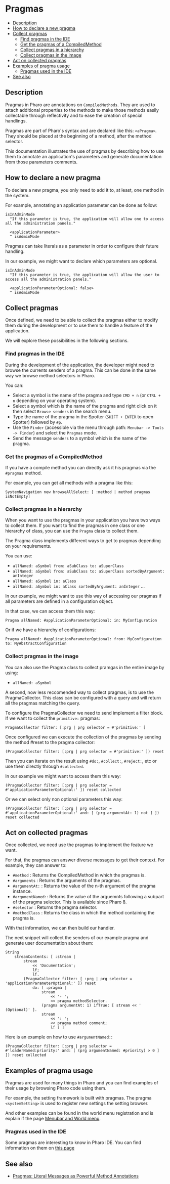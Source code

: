 # Pragmas

- [Description](#description)
- [How to declare a new pragma](#how-to-declare-a-new-pragma)
- [Collect pragmas](#collect-pragmas)
  * [Find pragmas in the IDE](#find-pragmas-in-the-ide)
  * [Get the pragmas of a CompiledMethod](#get-the-pragmas-of-a-compiledmethod)
  * [Collect pragmas in a hierarchy](#collect-pragmas-in-a-hierarchy)
  * [Collect pragmas in the image](#collect-pragmas-in-the-image)
- [Act on collected pragmas](#act-on-collected-pragmas)
- [Examples of pragma usage](#examples-of-pragma-usage)
  * [Pragmas used in the IDE](#pragmas-used-in-the-ide)
- [See also](#see-also)

## Description

Pragmas in Pharo are annotations on `CompiledMethods`. They are used to attach additional properties to the methods to make those methods easily collectable through reflectivity and to ease the creation of special handlings.

Pragmas are part of Pharo's syntax and are declared like this: `<aPragma>`. They should be placed at the beginning of a method, after the method selector.

This documentation illustrates the use of pragmas by describing how to use them to annotate an application's parameters and generate documentation from those parameters comments.

## How to declare a new pragma

To declare a new pragma, you only need to add it to, at least, one method in the system.

For example, annotating an application parameter can be done as follow:

```Smalltalk
isInAdminMode
  "If this parameter is true, the application will allow one to access all the administration panels."
  
  <applicationParameter>
  ^ isAdminMode
```

Pragmas can take literals as a parameter in order to configure their future handling.

In our example, we might want to declare which parameters are optional.

```Smalltalk
isInAdminMode
  "If this parameter is true, the application will allow the user to access all the administration panels."
  
  <applicationParameterOptional: false>
  ^ isAdminMode
```

## Collect pragmas

Once defined, we need to be able to collect the pragmas either to modify them during the development or to use them to handle a feature of the application.

We will explore these possibilities in the following sections.

### Find pragmas in the IDE

During the development of the application, the developer might need to browse the currents senders of a pragma. This can be done in the same way we browse method selectors in Pharo.

You can:
- Select a symbol is the name of the pragma and type `CMD + n` (or `CTRL + n` depending on your operating system).
- Select a symbol which is the name of the pragma and right click on it then select `Browse senders` in the search menu.
- Type the name of the pragma in the Spotter (`SHIFT + ENTER` to open Spotter) followed by `#p`.
- Use the `Finder` (accessible via the menu through path: `Menubar -> Tools -> Finder`) and select the `Pragmas` mode.
- Send the message `senders` to a symbol which is the name of the pragma.

### Get the pragmas of a CompiledMethod

If you have a compile method you can directly ask it his pragmas via the `#pragmas` method.

For example, you can get all methods with a pragma like this:

```Smalltalk
SystemNavigation new browseAllSelect: [ :method | method pragmas isNotEmpty]
```

### Collect pragmas in a hierarchy

When you want to use the pragmas in your application you have two ways to collect them. If you want to find the pragmas in one class or one hierarchy of class, you can use the `Pragma` class to collect them.

The Pragma class implements different ways to get to pragmas depending on your requirements.

You can use:
- `allNamed: aSymbol from: aSubClass to: aSuperClass`
- `allNamed: aSymbol from: aSubClass to: aSuperClass sortedByArgument: anInteger`
- `allNamed: aSymbol in: aClass`
- `allNamed: aSymbol in: aClass sortedByArgument: anInteger`
...

In our example, we might want to use this way of accessing our pragmas if all parameters are defined in a configuration object.

In that case, we can access them this way:

```Smalltalk
Pragma allNamed: #applicationParameterOptional: in: MyConfiguration
```

Or if we have a hierarchy of configurations:

```Smalltalk
Pragma allNamed: #applicationParameterOptional: from: MyConfiguration to: MyAbstractConfiguration
```

### Collect pragmas in the image

You can also use the Pragma class to collect pramgas in the entire image by using:
- `allNamed: aSymbol `
  
A second, now less reccomended way to collect pragmas, is to use the PragmaCollector. This class can be configured with a query and will return all the pragmas matching the query.

To configure the PragmaCollector we need to send implement a filter block. If we want to collect the `primitive:` pragmas:

```Smalltalk
PragmaCollector filter: [:prg | prg selector = #'primitive:' ]
```

Once configured we can execute the collection of the pragmas by sending the method #reset to the pragma collector:

```Smalltalk
(PragmaCollector filter: [:prg | prg selector = #'primitive:' ]) reset
```

Then you can iterate on the result using `#do:`, `#collect:`, `#reject:`, etc or use them directly through `#collected`. 

In our example we might want to access them this way:

```Smalltalk
(PragmaCollector filter: [:prg | prg selector = #'applicationParameterOptional:' ]) reset collected
```

Or we can select only non optional parameters this way:

```Smalltalk
(PragmaCollector filter: [:prg | prg selector = #'applicationParameterOptional:' and: [ (prg argumentAt: 1) not ] ]) reset collected
```

## Act on collected pragmas

Once collected, we need use the pragmas to implement the feature we want.

For that, the pragmas can answer diverse messages to get their context. For example, they can answer to:
- `#method` : Returns the CompiledMethod in which the pragmas is.
- `#arguments` : Returns the arguments of the pragmas.
- `#argumentAt:` : Returns the value of the n-th argument of the pragma instance.
- `#argumentNamed:`: Returns the value of the arguemnts following a subpart of the pragma selector. This is available since Pharo 8.
- `#selector` : Returns the pragma selector.
- `#methodClass` : Returns the class in which the method containing the pragma is.

With that information, we can then build our handler.

The next snippet will collect the senders of our example pragma and generate user documentation about them:

```Smalltalk
String
    streamContents: [ :stream | 
        stream
            << 'Documentation';
            lf;
            lf.
        (PragmaCollector filter: [ :prg | prg selector = 'applicationParameterOptional:' ]) reset
            do: [ :pragma | 
                stream
                    << '- ';
                    << pragma methodSelector.
                (pragma argumentAt: 1) ifTrue: [ stream << ' (Optional)' ].
                stream
                    << ': ';
                    << pragma method comment;
                    lf ] ]
```

Here is an example on how to use `#argumentNamed:`:

```Smalltalk
(PragmaCollector filter: [:prg | prg selector = #'loaderNamed:priority:' and: [ (prg argumentNamed: #priority) > 0 ] ]) reset collected
```

## Examples of pragma usage

Pragmas are used for many things in Pharo and you can find examples of their usage by browsing Pharo code using them.

For example, the setting framework is built with pragmas. The pragma `<systemSetting>` is used to register new settings the setting browser.

And other examples can be found in the world menu registration and is explain if the page [Menubar and World menu](MenuBar.md).

### Pragmas used in the IDE

Some pragmas are interesting to know in Pharo IDE. You can find information on them on [this page](InterestingsToKnowForBeginners.md#useful-pragmas)

## See also

- [Pragmas: Literal Messages as Powerful Method Annotations](https://rmod-files.lille.inria.fr/Team/Texts/Papers/Duca16a-Pragmas-IWST.pdf)
